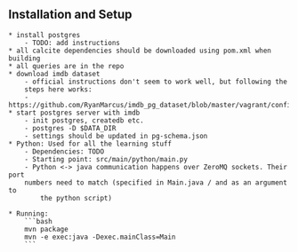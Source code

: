 
## Installation and Setup
    * install postgres
        - TODO: add instructions
    * all calcite dependencies should be downloaded using pom.xml when building
    * all queries are in the repo
    * download imdb dataset
        - official instructions don't seem to work well, but following the
        steps here works:
        - https://github.com/RyanMarcus/imdb_pg_dataset/blob/master/vagrant/config.sh
    * start postgres server with imdb
        - init postgres, createdb etc.
        - postgres -D $DATA_DIR
        - settings should be updated in pg-schema.json
    * Python: Used for all the learning stuff
        - Dependencies: TODO
        - Starting point: src/main/python/main.py
        - Python <-> java communication happens over ZeroMQ sockets. Their port
        numbers need to match (specified in Main.java / and as an argument to
            the python script)

    * Running:
        ```bash
        mvn package
        mvn -e exec:java -Dexec.mainClass=Main
        ```

